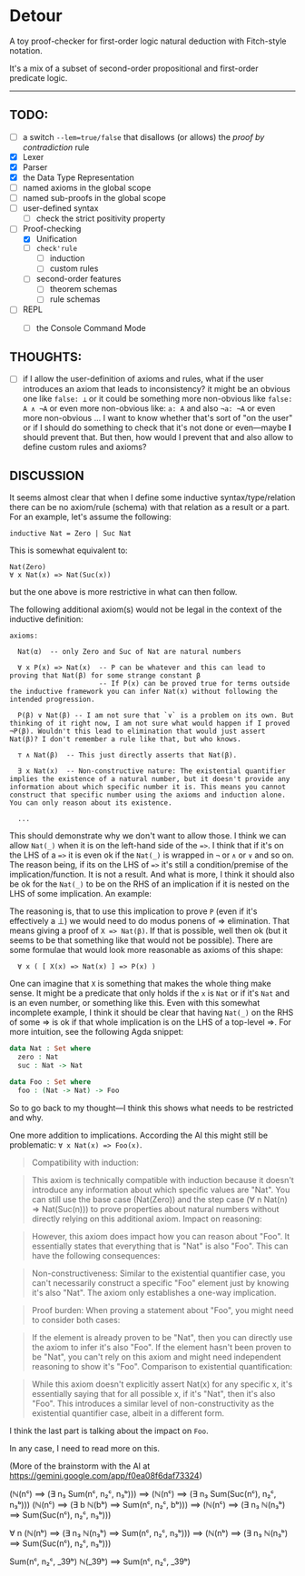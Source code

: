 # Detour

A toy proof-checker for first-order logic natural deduction with Fitch-style notation.

It's a mix of a subset of second-order propositional and first-order predicate logic.


------


## TODO:
- [ ] a switch `--lem=true/false` that disallows (or allows) the *proof by contradiction* rule
- [x] Lexer
- [x] Parser
- [x] the Data Type Representation
- [ ] named axioms in the global scope
- [ ] named sub-proofs in the global scope
- [ ] user-defined syntax
  - [ ] check the strict positivity property
- [ ] Proof-checking
  - [x] Unification
  - [ ] `check'rule`
    - [ ] induction
    - [ ] custom rules
  - [ ] second-order features
    - [ ] theorem schemas
    - [ ] rule schemas
- [ ] REPL
  - [ ] the Console Command Mode


## THOUGHTS:
- [ ] if I allow the user-definition of axioms and rules, what if the user introduces an axiom that leads to inconsistency? it might be an obvious one like `false: ⊥` or it could be something more non-obvious like `false: A ∧ ¬A` or even more non-obvious like: `a: A` and also `¬a: ¬A` or even more non-obvious ...
I want to know whether that's sort of "on the user" or if I should do something to check that it's not done or even—maybe **I** should prevent that. But then, how would I prevent that and also allow to define custom rules and axioms?


## DISCUSSION

It seems almost clear that when I define some inductive syntax/type/relation there can be no axiom/rule (schema) with that relation as a result or a part. For an example, let's assume the following:

```
inductive Nat = Zero | Suc Nat
```

This is somewhat equivalent to:

```
Nat(Zero)
∀ x Nat(x) => Nat(Suc(x))
```
but the one above is more restrictive in what can then follow.

The following additional axiom(s) would not be legal in the context of the inductive definition:

```
axioms:

  Nat(α)  -- only Zero and Suc of Nat are natural numbers

  ∀ x P(x) => Nat(x)  -- P can be whatever and this can lead to proving that Nat(β) for some strange constant β
                      -- If P(x) can be proved true for terms outside the inductive framework you can infer Nat(x) without following the intended progression.

  P(β) ∨ Nat(β) -- I am not sure that `∨` is a problem on its own. But thinking of it right now, I am not sure what would happen if I proved ¬P(β). Wouldn't this lead to elimination that would just assert Nat(β)? I don't remember a rule like that, but who knows.

  ⊤ ∧ Nat(β)  -- This just directly asserts that Nat(β).

  ∃ x Nat(x)  -- Non-constructive nature: The existential quantifier implies the existence of a natural number, but it doesn't provide any information about which specific number it is. This means you cannot construct that specific number using the axioms and induction alone. You can only reason about its existence.

  ...
```
This should demonstrate why we don't want to allow those.
I think we can allow `Nat(_)` when it is on the left-hand side of the `=>`. I think that if it's on the LHS of a `=>` it is even ok if the `Nat(_)` is wrapped in `¬` or `∧` or `∨` and so on. The reason being, if its on the LHS of `=>` it's still a condition/premise of the implication/function. It is not a result. And what is more, I think it should also be ok for the `Nat(_)` to be on the RHS of an implication if it is nested on the LHS of some implication. An example:

The reasoning is, that to use this implication to prove `P` (even if it's effectively a ⊥) we would need to do modus ponens of => elimination. That means giving a proof of `X => Nat(β)`. If that is possible, well then ok (but it seems to be that something like that would not be possible). There are some formulae that would look more reasonable as axioms of this shape:

```
  ∀ x ( [ X(x) => Nat(x) ] => P(x) )

```

One can imagine that `X` is something that makes the whole thing make sense. It might be a predicate that only holds if the `x` is `Nat` or if it's `Nat` and is an even number, or something like this. Even with this somewhat incomplete example, I think it should be clear that having `Nat(_)` on the RHS of some => is ok if that whole implication is on the LHS of a top-level =>. For more intuition, see the following Agda snippet:

```agda
data Nat : Set where
  zero : Nat
  suc : Nat -> Nat

data Foo : Set where
  foo : (Nat -> Nat) -> Foo
```


So to go back to my thought—I think this shows what needs to be restricted and why.


One more addition to implications.
According the AI this might still be problematic: `∀ x Nat(x) => Foo(x)`.

> Compatibility with induction:

> This axiom is technically compatible with induction because it doesn't introduce any information about which specific values are "Nat". You can still use the base case (Nat(Zero)) and the step case (∀ n Nat(n) => Nat(Suc(n))) to prove properties about natural numbers without directly relying on this additional axiom.
> Impact on reasoning:

> However, this axiom does impact how you can reason about "Foo". It essentially states that everything that is "Nat" is also "Foo". This can have the following consequences:

> Non-constructiveness: Similar to the existential quantifier case, you can't necessarily construct a specific "Foo" element just by knowing it's also "Nat". The axiom only establishes a one-way implication.

> Proof burden: When proving a statement about "Foo", you might need to consider both cases:

> If the element is already proven to be "Nat", then you can directly use the axiom to infer it's also "Foo".
> If the element hasn't been proven to be "Nat", you can't rely on this axiom and might need independent reasoning to show it's "Foo".
> Comparison to existential quantification:

> While this axiom doesn't explicitly assert Nat(x) for any specific x, it's essentially saying that for all possible x, if it's "Nat", then it's also "Foo". This introduces a similar level of non-constructivity as the existential quantifier case, albeit in a different form.

I think the last part is talking about the impact on `Foo`.

In any case, I need to read more on this.

(More of the brainstorm with the AI at https://gemini.google.com/app/f0ea08f6daf73324)



(ℕ(nᶜ) ==> (∃ n₃ Sum(nᶜ, n₂ᶜ, n₃ᵇ)))    ==>    (ℕ(nᶜ) ==> (∃ n₃ Sum(Suc(nᶜ), n₂ᶜ, n₃ᵇ)))
(ℕ(nᶜ) ==> (∃ b ℕ(bᵇ) ==> Sum(nᶜ, n₂ᶜ, bᵇ)))    ==>    (ℕ(nᶜ) ==> (∃ n₃ ℕ(n₃ᵇ) ==> Sum(Suc(nᶜ), n₂ᶜ, n₃ᵇ)))


∀ n
    (ℕ(nᵇ) ==> (∃ n₃ ℕ(n₃ᵇ) ==> Sum(nᶜ, n₂ᶜ, n₃ᵇ)))
        ==>
    (ℕ(nᵇ) ==> (∃ n₃ ℕ(n₃ᵇ) ==> Sum(Suc(nᶜ), n₂ᶜ, n₃ᵇ)))



Sum(nᶜ, n₂ᶜ, _39ᵇ)
ℕ(_39ᵇ) ==> Sum(nᶜ, n₂ᶜ, _39ᵇ)